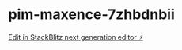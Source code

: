 # pim-maxence-7zhbdnbii

[Edit in StackBlitz next generation editor ⚡️](https://stackblitz.com/~/github.com/Yuliscqua/pim-maxence-7zhbdnbii)